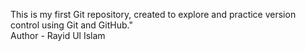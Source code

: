 This is my first Git repository, created to explore and practice version control using Git and GitHub."
<br>
Author - Rayid Ul Islam 
